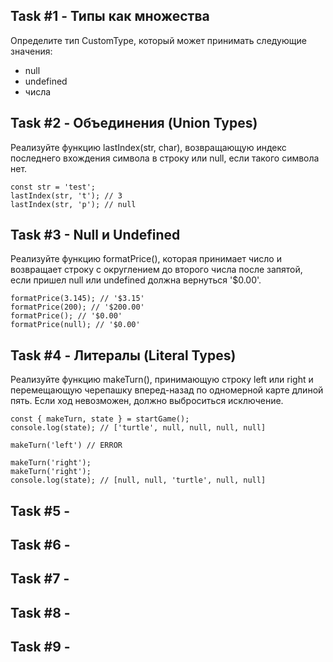 ## Task #1 - Типы как множества
Определите тип CustomType, который может принимать следующие значения:
* null
* undefined
* числа

## Task #2 - Объединения (Union Types)
Реализуйте функцию lastIndex(str, char), возвращающую индекс последнего вхождения символа в строку или null, если такого символа нет.
```
const str = 'test';
lastIndex(str, 't'); // 3
lastIndex(str, 'p'); // null
```

## Task #3 - Null и Undefined
Реализуйте функцию formatPrice(), которая принимает число и возвращает строку с округлением до второго числа после запятой, если пришел null или undefined должна вернуться '$0.00'.
```
formatPrice(3.145); // '$3.15'
formatPrice(200); // '$200.00'
formatPrice(); // '$0.00'
formatPrice(null); // '$0.00'
```

## Task #4 - Литералы (Literal Types)
Реализуйте функцию makeTurn(), принимающую строку left или right и перемещающую черепашку вперед-назад по одномерной карте длиной пять. Если ход невозможен, должно выброситься исключение.
```
const { makeTurn, state } = startGame();
console.log(state); // ['turtle', null, null, null, null]

makeTurn('left') // ERROR

makeTurn('right');
makeTurn('right');
console.log(state); // [null, null, 'turtle', null, null]
```

## Task #5 - 

## Task #6 - 

## Task #7 - 

## Task #8 - 

## Task #9 - 

